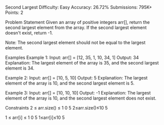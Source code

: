 Second Largest
Difficulty: Easy
Accuracy: 26.72%
Submissions: 795K+
Points: 2

Problem Statement
Given an array of positive integers arr[], return the second largest element from the array. If the second largest element doesn't exist, return -1.

Note: The second largest element should not be equal to the largest element.

Examples
Example 1:
Input:
arr[] = [12, 35, 1, 10, 34, 1]
Output:
34
Explanation:
The largest element of the array is 35, and the second largest element is 34.

Example 2:
Input:
arr[] = [10, 5, 10]
Output:
5
Explanation:
The largest element of the array is 10, and the second largest element is 5.

Example 3:
Input:
arr[] = [10, 10, 10]
Output:
-1
Explanation:
The largest element of the array is 10, and the second largest element does not exist.

Constraints
2
≤
arr.size()
≤
1
0
5
2≤arr.size()≤10 
5
 
1
≤
arr[i]
≤
1
0
5
1≤arr[i]≤10 
5
 





